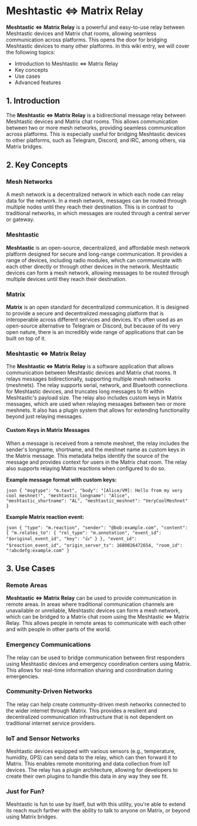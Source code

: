 # Meshtastic <=> Matrix Relay

**Meshtastic <=> Matrix Relay** is a powerful and easy-to-use relay between Meshtastic devices and Matrix chat rooms, allowing seamless communication across platforms. This opens the door for bridging Meshtastic devices to many other platforms. In this wiki entry, we will cover the following topics:

- Introduction to Meshtastic <=> Matrix Relay
- Key concepts
- Use cases
- Advanced features

## 1. Introduction

The **Meshtastic <=> Matrix Relay** is a bidirectional message relay between Meshtastic devices and Matrix chat rooms. This allows communication between two or more mesh networks, providing seamless communication across platforms. This is especially useful for bridging Meshtastic devices to other platforms, such as Telegram, Discord, and IRC, among others, via Matrix bridges.

## 2. Key Concepts

### Mesh Networks

A mesh network is a decentralized network in which each node can relay data for the network. In a mesh network, messages can be routed through multiple nodes until they reach their destination. This is in contrast to traditional networks, in which messages are routed through a central server or gateway.

### Meshtastic

**Meshtastic** is an open-source, decentralized, and affordable mesh network platform designed for secure and long-range communication. It provides a range of devices, including radio modules, which can communicate with each other directly or through other devices in the network. Meshtastic devices can form a mesh network, allowing messages to be routed through multiple devices until they reach their destination.

### Matrix

**Matrix** is an open standard for decentralized communication. It is designed to provide a secure and decentralized messaging platform that is interoperable across different services and devices. It's often used as an open-source alternative to Telegram or Discord, but because of its very open nature, there is an incredibly wide range of applications that can be built on top of it.

### Meshtastic <=> Matrix Relay

The **Meshtastic <=> Matrix Relay** is a software application that allows communication between Meshtastic devices and Matrix chat rooms. It relays messages bidirectionally, supporting multiple mesh networks (meshnets). The relay supports serial, network, and Bluetooth connections for Meshtastic devices, and truncates long messages to fit within Meshtastic's payload size. The relay also includes custom keys in Matrix messages, which are used when relaying messages between two or more meshnets. It also has a plugin system that allows for extending functionality beyond just relaying messages.

#### Custom Keys in Matrix Messages

When a message is received from a remote meshnet, the relay includes the sender's longname, shortname, and the meshnet name as custom keys in the Matrix message. This metadata helps identify the source of the message and provides context for users in the Matrix chat room. The relay also supports relaying Matrix reactions when configured to do so.

**Example message format with custom keys:**

``json
{
  "msgtype": "m.text",
  "body": "[Alice/VM]: Hello from my very cool meshnet!",
  "meshtastic_longname": "Alice",
  "meshtastic_shortname": "AL",
  "meshtastic_meshnet": "VeryCoolMeshnet"
}
``

**Example Matrix reaction event:**

``json
{
  "type": "m.reaction",
  "sender": "@bob:example.com",
  "content": {
    "m.relates_to": {
      "rel_type": "m.annotation",
      "event_id": "$original_event_id",
      "key": "👍"
    }
  },
  "event_id": "$reaction_event_id",
  "origin_server_ts": 1680026472654,
  "room_id": "!abcdefg:example.com"
}
``

## 3. Use Cases

### Remote Areas

**Meshtastic <=> Matrix Relay** can be used to provide communication in remote areas. In areas where traditional communication channels are unavailable or unreliable, Meshtastic devices can form a mesh network, which can be bridged to a Matrix chat room using the Meshtastic <=> Matrix Relay. This allows people in remote areas to communicate with each other and with people in other parts of the world.

### Emergency Communications

The relay can be used to bridge communication between first responders using Meshtastic devices and emergency coordination centers using Matrix. This allows for real-time information sharing and coordination during emergencies.

### Community-Driven Networks

The relay can help create community-driven mesh networks connected to the wider internet through Matrix. This provides a resilient and decentralized communication infrastructure that is not dependent on traditional internet service providers.

### IoT and Sensor Networks

Meshtastic devices equipped with various sensors (e.g., temperature, humidity, GPS) can send data to the relay, which can then forward it to Matrix. This enables remote monitoring and data collection from IoT devices. The relay has a plugin architecture, allowing for developers to create their own plugins to handle this data in any way they see fit.

### Just for Fun?

Meshtastic is fun to use by itself, but with this utility, you're able to extend its reach much farther with the ability to talk to anyone on Matrix, or beyond using Matrix bridges.